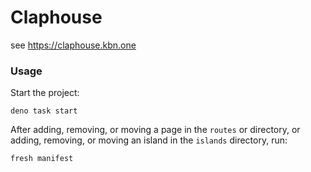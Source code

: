 # Claphouse

see https://claphouse.kbn.one

### Usage

Start the project:

```
deno task start
```

After adding, removing, or moving a page in the `routes` or directory, or adding,
removing, or moving an island in the `islands` directory, run:

```
fresh manifest
```

